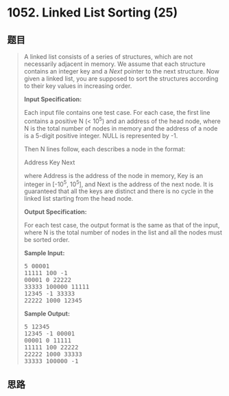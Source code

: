 <h1>1052. Linked List Sorting (25)</h1>

## 题目

> <div id="problemContent">
> <p>A linked list consists of a series of structures, which are not necessarily adjacent in memory.  We assume that each structure contains an integer key and a <i>Next</i> pointer to the next structure.  Now given a linked list, you are supposed to sort the structures according to their key values in increasing order.</p>
> <p><b>
> Input Specification:
> </b></p>
> <p>Each input file contains one test case. For each case, the first line contains a positive N (&lt; 10<sup>5</sup>) and an address of the head node, where N is the total number of nodes in memory and the address of a node is a 5-digit positive integer.  NULL is represented by -1.</p>
> <p>Then N lines follow, each describes a node in the format:</p>
> <p>Address Key Next</p>
> <p>where Address is the address of the node in memory, Key is an integer in [-10<sup>5</sup>, 10<sup>5</sup>], and Next is the address of the next node.  It is guaranteed that all the keys are distinct and there is no cycle in the linked list starting from the head node.</p>
> <p><b>
> Output Specification:
> </b></p>
> <p>For each test case, the output format is the same as that of the input, where N is the total number of nodes in the list and all the nodes must be sorted order.</p>
> <b>Sample Input:</b><pre>
> 5 00001
> 11111 100 -1
> 00001 0 22222
> 33333 100000 11111
> 12345 -1 33333
> 22222 1000 12345
> </pre>
> <b>Sample Output:</b><pre>
> 5 12345
> 12345 -1 00001
> 00001 0 11111
> 11111 100 22222
> 22222 1000 33333
> 33333 100000 -1
> </pre>
> </div>

## 思路

